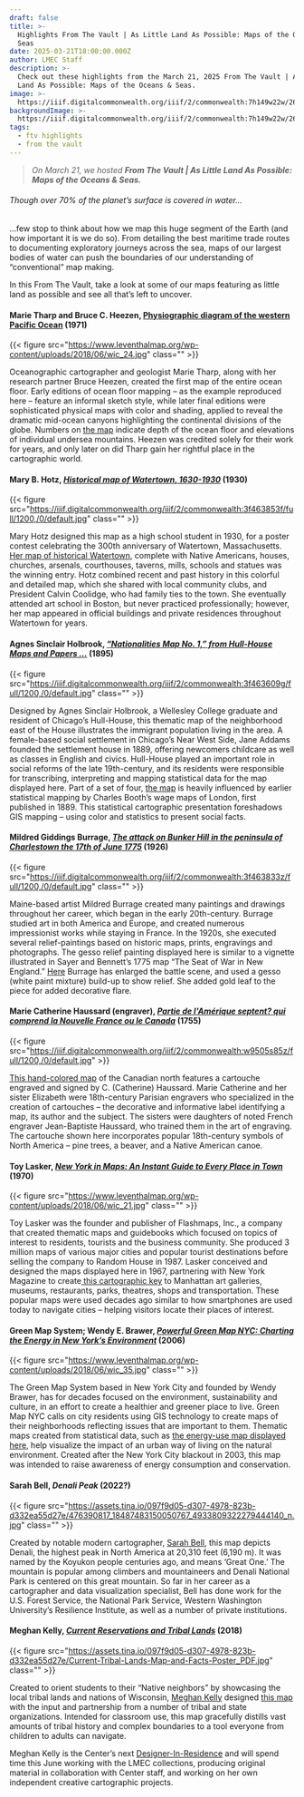 ```yaml
---
draft: false
title: >-
  Highlights From The Vault | As Little Land As Possible: Maps of the Oceans &
  Seas
date: 2025-03-21T18:00:00.000Z
author: LMEC Staff
description: >-
  Check out these highlights from the March 21, 2025 From The Vault | As Little
  Land As Possible: Maps of the Oceans & Seas.
image: >-
  https://iiif.digitalcommonwealth.org/iiif/2/commonwealth:7h149w22w/263,806,4013,1737/1200,/0/default.jpg
backgroundImage: >-
  https://iiif.digitalcommonwealth.org/iiif/2/commonwealth:7h149w22w/263,806,4013,1737/1200,/0/default.jpg
tags:
  - ftv highlights
  - from the vault
---
```


> *On March 21, we hosted **From The Vault | As Little Land As Possible: Maps of the Oceans & Seas.***

###### Though over 70% of the planet’s surface is covered in water…

…few stop to think about how we map this huge segment of the Earth (and how important it is we do so). From detailing the best maritime trade routes to documenting exploratory journeys across the sea, maps of our largest bodies of water can push the boundaries of our understanding of “conventional” map making.

In this From The Vault, take a look at some of our maps featuring as little land as possible and see all that’s left to uncover.

#### Marie Tharp and Bruce C. Heezen, [Physiographic diagram of the western Pacific Ocean](https://bpl.bibliocommons.com/v2/record/S75C4730543) (1971)

{{< figure src="https://www.leventhalmap.org/wp-content/uploads/2018/06/wic_24.jpg" class="" >}}

Oceanographic cartographer and geologist Marie Tharp, along with her research partner Bruce Heezen, created the first map of the entire ocean floor. Early editions of ocean floor mapping – as the example reproduced here – feature an informal sketch style, while later final editions were sophisticated physical maps with color and shading, applied to reveal the dramatic mid-ocean canyons highlighting the continental divisions of the globe. Numbers on [the map](https://bpl.bibliocommons.com/v2/record/S75C4730543) indicate depth of the ocean floor and elevations of individual undersea mountains. Heezen was credited solely for their work for years, and only later on did Tharp gain her rightful place in the cartographic world.

#### Mary B. Hotz, ***[Historical map of Watertown, 1630-1930](https://collections.leventhalmap.org/search/commonwealth:3f4638525)*** (1930)

{{< figure src="https://iiif.digitalcommonwealth.org/iiif/2/commonwealth:3f463853f/full/1200,/0/default.jpg" class="" >}}

Mary Hotz designed this map as a high school student in 1930, for a poster contest celebrating the 300th anniversary of Watertown, Massachusetts. [Her map of historical Watertown](https://collections.leventhalmap.org/search/commonwealth:3f4638525), complete with Native Americans, houses, churches, arsenals, courthouses, taverns, mills, schools and statues was the winning entry. Hotz combined recent and past history in this colorful and detailed map, which she shared with local community clubs, and President Calvin Coolidge, who had family ties to the town. She eventually attended art school in Boston, but never practiced professionally; however, her map appeared in official buildings and private residences throughout Watertown for years.

#### Agnes Sinclair Holbrook, ***[“Nationalities Map No. 1,” from Hull-House Maps and Papers …](https://collections.leventhalmap.org/search/commonwealth:3f4636086)*** (1895)

{{< figure src="https://iiif.digitalcommonwealth.org/iiif/2/commonwealth:3f463609g/full/1200,/0/default.jpg" class="" >}}

Designed by Agnes Sinclair Holbrook, a Wellesley College graduate and resident of Chicago’s Hull-House, this thematic map of the neighborhood east of the House illustrates the immigrant population living in the area. A female-based social settlement in Chicago’s Near West Side, Jane Addams founded the settlement house in 1889, offering newcomers childcare as well as classes in English and civics. Hull-House played an important role in social reforms of the late 19th-century, and its residents were responsible for transcribing, interpreting and mapping statistical data for the map displayed here. Part of a set of four, [the map](https://collections.leventhalmap.org/search/commonwealth:3f4636086) is heavily influenced by earlier statistical mapping by Charles Booth’s wage maps of London, first published in 1889. This statistical cartographic presentation foreshadows GIS mapping – using color and statistics to present social facts.

#### Mildred Giddings Burrage, ***[The attack on Bunker Hill in the peninsula of Charlestown the 17th of June 1775](https://collections.leventhalmap.org/search/commonwealth:3f463832p)*** (1926)

{{< figure src="https://iiif.digitalcommonwealth.org/iiif/2/commonwealth:3f463833z/full/1200,/0/default.jpg" class="" >}}

Maine-based artist Mildred Burrage created many paintings and drawings throughout her career, which began in the early 20th-century. Burrage studied art in both America and Europe, and created numerous impressionist works while staying in France. In the 1920s, she executed several relief-paintings based on historic maps, prints, engravings and photographs. The gesso relief painting displayed here is similar to a vignette illustrated in Sayer and Bennett’s 1775 map “The Seat of War in New England.” [Here](https://collections.leventhalmap.org/search/commonwealth:3f463832p) Burrage has enlarged the battle scene, and used a gesso (white paint mixture) build-up to show relief. She added gold leaf to the piece for added decorative flare.

#### Marie Catherine Haussard (engraver), ***[Partie de l'Amérique septent? qui comprend la Nouvelle France ou le Canada](https://collections.leventhalmap.org/search/commonwealth:w9505s84p)*** (1755)

{{< figure src="https://iiif.digitalcommonwealth.org/iiif/2/commonwealth:w9505s85z/full/1200,/0/default.jpg" >}}

[This hand-colored map](https://collections.leventhalmap.org/search/commonwealth:w9505s84p) of the Canadian north features a cartouche engraved and signed by C. (Catherine) Haussard. Marie Catherine and her sister Elizabeth were 18th-century Parisian engravers who specialized in the creation of cartouches – the decorative and informative label identifying a map, its author and the subject. The sisters were daughters of noted French engraver Jean-Baptiste Haussard, who trained them in the art of engraving. The cartouche shown here incorporates popular 18th-century symbols of North America – pine trees, a beaver, and a Native American canoe.

#### Toy Lasker, ***[New York in Maps: An Instant Guide to Every Place in Town](https://bpl.bibliocommons.com/v2/record/S75C380008)*** (1970)

{{< figure src="https://www.leventhalmap.org/wp-content/uploads/2018/06/wic_21.jpg" class="" >}}

Toy Lasker was the founder and publisher of Flashmaps, Inc., a company that created thematic maps and guidebooks which focused on topics of interest to residents, tourists and the business community. She produced 3 million maps of various major cities and popular tourist destinations before selling the company to Random House in 1987. Lasker conceived and designed the maps displayed here in 1967, partnering with New York Magazine to create[ this cartographic key](https://bpl.bibliocommons.com/v2/record/S75C380008) to Manhattan art galleries, museums, restaurants, parks, theatres, shops and transportation. These popular maps were used decades ago similar to how smartphones are used today to navigate cities – helping visitors locate their places of interest.

#### Green Map System; Wendy E. Brawer, ***[Powerful Green Map NYC: Charting the Energy in New York’s Environment](https://bpl.bibliocommons.com/v2/record/S75C4727385)*** (2006)

{{< figure src="https://www.leventhalmap.org/wp-content/uploads/2018/06/wic_35.jpg" class="" >}}

The Green Map System based in New York City and founded by Wendy Brawer, has for decades focused on the environment, sustainability and culture, in an effort to create a healthier and greener place to live. Green Map NYC calls on city residents using GIS technology to create maps of their neighborhoods reflecting issues that are important to them. Thematic maps created from statistical data, such as [the energy-use map displayed here](https://bpl.bibliocommons.com/v2/record/S75C4727385), help visualize the impact of an urban way of living on the natural environment. Created after the New York City blackout in 2003, this map was intended to raise awareness of energy consumption and conservation.

#### Sarah Bell, ***Denali Peak*** (2022?)

{{< figure src="https://assets.tina.io/097f9d05-d307-4978-823b-d332ea55d27e/476390817_18487483150050767_4933809322279444140_n.jpg" class="" >}}

Created by notable modern cartographer, [Sarah Bell](https://www.sarahbellmaps.com/portfolio/), this map depicts Denali, the highest peak in North America at 20,310 feet (6,190 m). It was named by the Koyukon people centuries ago, and means ‘Great One.’ The mountain is popular among climbers and mountaineers and Denali National Park is centered on this great mountain. So far in her career as a cartographer and data visualization specialist, Bell has done work for the U.S. Forest Service, the National Park Service, Western Washington University’s Resilience Institute, as well as a number of private institutions.

#### Meghan Kelly, ***[Current Reservations and Tribal Lands](https://wisconsinfirstnations.org/current-tribal-lands-map-native-nations-facts/)*** (2018)

{{< figure src="https://assets.tina.io/097f9d05-d307-4978-823b-d332ea55d27e/Current-Tribal-Lands-Map-and-Facts-Poster_PDF.jpg" class="" >}}

Created to orient students to their “Native neighbors” by showcasing the local tribal lands and nations of Wisconsin, [Meghan Kelly](https://meghankelly-cartography.github.io/) designed [this map](https://wisconsinfirstnations.org/current-tribal-lands-map-native-nations-facts/) with the input and partnership from a number of tribal and state organizations. Intended for classroom use, this map gracefully distills vast amounts of tribal history and complex boundaries to a tool everyone from children to adults can navigate. 

Meghan Kelly is the Center’s next [Designer-In-Residence](https://www.leventhalmap.org/research/designer-in-residence/) and will spend time this June working with the LMEC collections, producing original material in collaboration with Center staff, and working on her own independent creative cartographic projects.
